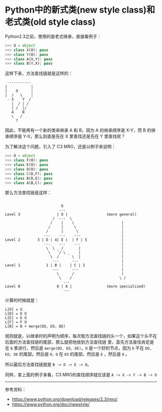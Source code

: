 # Python中的新式类(new style class)和老式类(old style class)

Python2.3之前，使用的是老式继承，直接看例子：

```python
>>> O = object
>>> class X(O): pass
>>> class Y(O): pass
>>> class A(X,Y): pass
>>> class B(Y,X): pass
```

这样下来，方法查找链就是这样的：

```
 -----------
|           |
|    O      |
|  /   \    |
 - X    Y  /
   |  / | /
   | /  |/
   A    B
   \   /
     ?
```

因此，不能再有一个新的类来继承 A 和 B，因为 A 的继承顺序是 X-Y，而 B 的继承顺序是 Y-X，那么到底是先在 X 里查找还是先在 Y 里查找呢？

为了解决这个问题，引入了 C3 MRO，还是以例子来说明：

```python
>>> O = object
>>> class F(O): pass
>>> class E(O): pass
>>> class D(O): pass
>>> class C(D,F): pass
>>> class B(D,E): pass
>>> class A(B,C): pass
```

那么方法查找链是这样：

```

                          6
                         ---
Level 3                 | O |                  (more general)
                      /  ---  \
                     /    |    \                      |
                    /     |     \                     |
                   /      |      \                    |
                  ---    ---    ---                   |
Level 2        3 | D | 4| E |  | F | 5                |
                  ---    ---    ---                   |
                   \  \ _ /       |                   |
                    \    / \ _    |                   |
                     \  /      \  |                   |
                      ---      ---                    |
Level 1            1 | B |    | C | 2                 |
                      ---      ---                    |
                        \      /                      |
                         \    /                      \ /
                           ---
Level 0                 0 | A |                (more specialized)
                           ---
```

计算的时候就是：

```
L[O] = O
L[D] = D O
L[E] = E O
L[F] = F O
L[B] = B + merge(DO, EO, DE)
```

规则就是，以继承时的声明为顺序，每次取方法查找链的头一个，如果这个头不在后面的方法查找链的尾部，那么就把他放到方法查找链
里，首先方法查找肯定是在 `B` 里进行，然后是 `merge(DO, EO, DE)`，`D` 是一个好的节点，因为 `D` 不在 `DO, EO, DE` 的尾部。然后是
`O，O` 在 `EO` 的尾部。然后是 `E` ，然后是 `O` 。

所以最后方法查找链就是 `B -> D -> E -> O`。

同样，拿上面的例子来看，C3 MRO的查找顺序就应该是 `A -> X -> Y -> B -> O`

---

参考资料：

- https://www.python.org/download/releases/2.3/mro/
- https://www.python.org/doc/newstyle/
